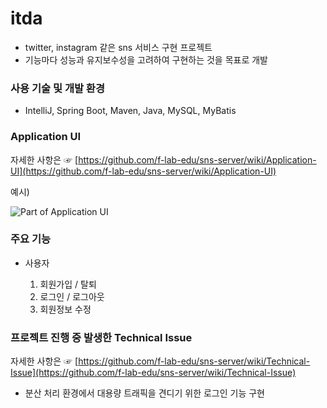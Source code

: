 # itda

- twitter, instagram 같은 sns 서비스 구현 프로젝트
- 기능마다 성능과 유지보수성을 고려하여 구현하는 것을 목표로 개발



### 사용 기술 및 개발 환경

- IntelliJ, Spring Boot, Maven, Java, MySQL, MyBatis



### Application UI

자세한 사항은 ☞ [https://github.com/f-lab-edu/sns-server/wiki/Application-UI](https://github.com/f-lab-edu/sns-server/wiki/Application-UI)

예시)

![Part of Application UI](https://user-images.githubusercontent.com/50859560/91076861-153e6d00-e67b-11ea-97e3-a23e9b925ab8.jpg)




### 주요 기능

* 사용자

  1. 회원가입 / 탈퇴
  2. 로그인 / 로그아웃
  3. 회원정보 수정



### 프로젝트 진행 중 발생한 Technical Issue

자세한 사항은 ☞ [https://github.com/f-lab-edu/sns-server/wiki/Technical-Issue](https://github.com/f-lab-edu/sns-server/wiki/Technical-Issue)

* 분산 처리 환경에서 대용량 트래픽을 견디기 위한 로그인 기능 구현
